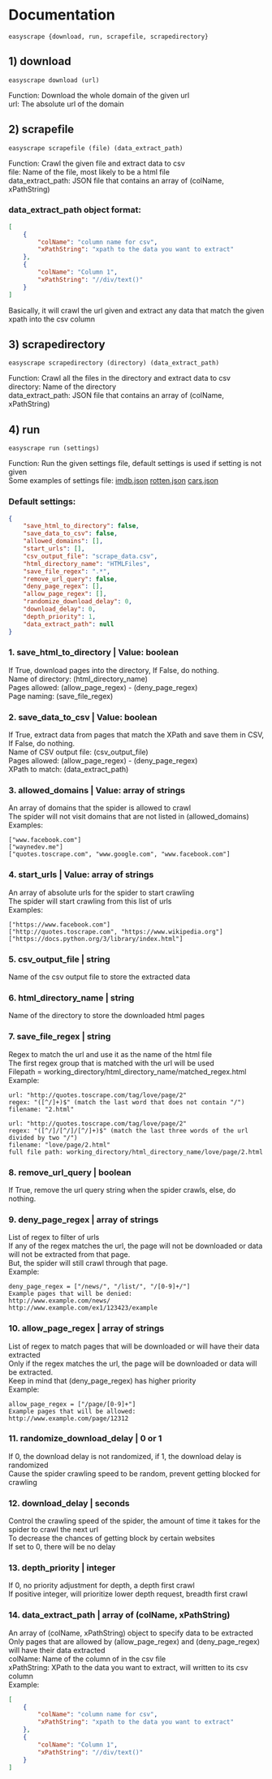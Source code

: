 # Documentation

```
easyscrape {download, run, scrapefile, scrapedirectory}
```

## 1) download
```
easyscrape download (url)
```
Function: Download the whole domain of the given url  
url: The absolute url of the domain

## 2) scrapefile
```
easyscrape scrapefile (file) (data_extract_path)
```
Function: Crawl the given file and extract data to csv  
file: Name of the file, most likely to be a html file  
data_extract_path: JSON file that contains an array of (colName, xPathString)  

### data_extract_path object format:
```json
[
	{
		"colName": "column name for csv",
		"xPathString": "xpath to the data you want to extract"
	},
	{
		"colName": "Column 1",
		"xPathString": "//div/text()"
	}
]
```
Basically, it will crawl the url given and extract any data that match the given xpath into the csv column  

## 3) scrapedirectory
```
easyscrape scrapedirectory (directory) (data_extract_path)
```
Function: Crawl all the files in the directory and extract data to csv  
directory: Name of the directory  
data_extract_path: JSON file that contains an array of (colName, xPathString)  

## 4) run
```
easyscrape run (settings)
```
Function: Run the given settings file, default settings is used if setting is not given  
Some examples of settings file: [imdb.json](https://github.com/xpheal/easyscrape/blob/master/test/imdb.json) [rotten.json](https://github.com/xpheal/easyscrape/blob/master/test/rotten.json) [cars.json](https://github.com/xpheal/easyscrape/blob/master/test/cars.json)  

### Default settings:
```json
{	
	"save_html_to_directory": false,
	"save_data_to_csv": false,
	"allowed_domains": [],
	"start_urls": [],
	"csv_output_file": "scrape_data.csv",
	"html_directory_name": "HTMLFiles",
	"save_file_regex": ".*",
	"remove_url_query": false,
	"deny_page_regex": [],
	"allow_page_regex": [],
	"randomize_download_delay": 0,
	"download_delay": 0,
	"depth_priority": 1,
	"data_extract_path": null
}
```

### 1. save_html_to_directory | Value: boolean  
If True, download pages into the directory, If False, do nothing.  
Name of directory: (html_directory_name)  
Pages allowed: (allow_page_regex) - (deny_page_regex)  
Page naming: (save_file_regex)  

### 2. save_data_to_csv | Value: boolean  
If True, extract data from pages that match the XPath and save them in CSV, If False, do nothing.  
Name of CSV output file: (csv_output_file)  
Pages allowed: (allow_page_regex) - (deny_page_regex)  
XPath to match: (data_extract_path)  

### 3. allowed_domains | Value: array of strings  
An array of domains that the spider is allowed to crawl  
The spider will not visit domains that are not listed in (allowed_domains)  
Examples:  
```
["www.facebook.com"]  
["waynedev.me"]  
["quotes.toscrape.com", "www.google.com", "www.facebook.com"]  
```

### 4. start_urls | Value: array of strings  
An array of absolute urls for the spider to start crawling  
The spider will start crawling from this list of urls  
Examples:
```
["https://www.facebook.com"]  
["http://quotes.toscrape.com", "https://www.wikipedia.org"]  
["https://docs.python.org/3/library/index.html"]  
```

### 5. csv_output_file | string  
Name of the csv output file to store the extracted data  

### 6. html_directory_name | string  
Name of the directory to store the downloaded html pages  

### 7. save_file_regex | string  
Regex to match the url and use it as the name of the html file  
The first regex group that is matched with the url will be used  
Filepath = working_directory/html_directory_name/matched_regex.html  
Example:  
```
url: "http://quotes.toscrape.com/tag/love/page/2"
regex: "([^/]+)$" (match the last word that does not contain "/")
filename: "2.html"

url: "http://quotes.toscrape.com/tag/love/page/2"
regex: "([^/]/[^/]/[^/]+)$" (match the last three words of the url divided by two "/")
filename: "love/page/2.html"
full file path: working_directory/html_directory_name/love/page/2.html
```

### 8. remove_url_query | boolean  
If True, remove the url query string when the spider crawls, else, do nothing.  

### 9. deny_page_regex | array of strings  
List of regex to filter of urls  
If any of the regex matches the url, the page will not be downloaded or data will not be extracted from that page.  
But, the spider will still crawl through that page.  
Example:  
```
deny_page_regex = ["/news/", "/list/", "/[0-9]+/"]
Example pages that will be denied:
http://www.example.com/news/
http://www.example.com/ex1/123423/example
```

### 10. allow_page_regex | array of strings  
List of regex to match pages that will be downloaded or will have their data extracted  
Only if the regex matches the url, the page will be downloaded or data will be extracted.  
Keep in mind that (deny_page_regex) has higher priority  
Example:
```
allow_page_regex = ["/page/[0-9]+"]
Example pages that will be allowed:
http://www.example.com/page/12312
```

### 11. randomize_download_delay | 0 or 1
If 0, the download delay is not randomized, if 1, the download delay is randomized  
Cause the spider crawling speed to be random, prevent getting blocked for crawling    

### 12. download_delay | seconds
Control the crawling speed of the spider, the amount of time it takes for the spider to crawl the next url  
To decrease the chances of getting block by certain websites  
If set to 0, there will be no delay

### 13. depth_priority | integer
If 0, no priority adjustment for depth, a depth first crawl  
If positive integer, will prioritize lower depth request, breadth first crawl  

### 14. data_extract_path | array of (colName, xPathString)  
An array of (colName, xPathString) object to specify data to be extracted  
Only pages that are allowed by (allow_page_regex) and (deny_page_regex) will have their data extracted  
colName: Name of the column of in the csv file  
xPathString: XPath to the data you want to extract, will written to its csv column  
Example:
```json
[
	{
		"colName": "column name for csv",
		"xPathString": "xpath to the data you want to extract"
	},
	{
		"colName": "Column 1",
		"xPathString": "//div/text()"
	}
]
```